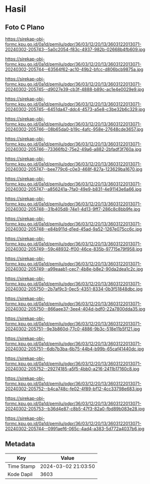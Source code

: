 # Hasil

## Foto C Plano

https://sirekap-obj-formc.kpu.go.id/0a1d/pemilu/pdpr/36/03/12/20/13/3603122013071-20240302-205743--5a0c2054-f83c-4937-982b-02668b4fb609.jpg

https://sirekap-obj-formc.kpu.go.id/0a1d/pemilu/pdpr/36/03/12/20/13/3603122013071-20240302-205744--63564f62-ac10-49b2-bfcc-d806bcb9875a.jpg

https://sirekap-obj-formc.kpu.go.id/0a1d/pemilu/pdpr/36/03/12/20/13/3603122013071-20240302-205745--d9027e39-cb3f-4888-b89c-ac1e4e0029e9.jpg

https://sirekap-obj-formc.kpu.go.id/0a1d/pemilu/pdpr/36/03/12/20/13/3603122013071-20240302-205745--6451da47-ddc4-4573-a5e8-c3be32b6c329.jpg

https://sirekap-obj-formc.kpu.go.id/0a1d/pemilu/pdpr/36/03/12/20/13/3603122013071-20240302-205746--08b65da0-b19c-4afc-958e-27648cde3657.jpg

https://sirekap-obj-formc.kpu.go.id/0a1d/pemilu/pdpr/36/03/12/20/13/3603122013071-20240302-205746--73366fb2-75e2-49a6-a882-2bfadf3f760a.jpg

https://sirekap-obj-formc.kpu.go.id/0a1d/pemilu/pdpr/36/03/12/20/13/3603122013071-20240302-205747--bee779c6-c0e3-468f-827a-123629ba1670.jpg

https://sirekap-obj-formc.kpu.go.id/0a1d/pemilu/pdpr/36/03/12/20/13/3603122013071-20240302-205747--a856241a-7fa0-49e9-b831-4e91143e6a66.jpg

https://sirekap-obj-formc.kpu.go.id/0a1d/pemilu/pdpr/36/03/12/20/13/3603122013071-20240302-205748--31b405d8-74e1-4d13-9ff7-286c8c8bb9fe.jpg

https://sirekap-obj-formc.kpu.go.id/0a1d/pemilu/pdpr/36/03/12/20/13/3603122013071-20240302-205748--e84b911d-d1ed-45ad-9a52-1267e075cc6c.jpg

https://sirekap-obj-formc.kpu.go.id/0a1d/pemilu/pdpr/36/03/12/20/13/3603122013071-20240302-205749--59c48932-ff00-46ce-835b-97715e79f958.jpg

https://sirekap-obj-formc.kpu.go.id/0a1d/pemilu/pdpr/36/03/12/20/13/3603122013071-20240302-205749--a99eaab1-cec7-4b8e-b8e2-90da2dea1c2c.jpg

https://sirekap-obj-formc.kpu.go.id/0a1d/pemilu/pdpr/36/03/12/20/13/3603122013071-20240302-205750--2b7af9c3-0ec5-4351-8334-0b3f51848dbc.jpg

https://sirekap-obj-formc.kpu.go.id/0a1d/pemilu/pdpr/36/03/12/20/13/3603122013071-20240302-205750--866aee37-3ee4-404d-bdf0-22a7800dda35.jpg

https://sirekap-obj-formc.kpu.go.id/0a1d/pemilu/pdpr/36/03/12/20/13/3603122013071-20240302-205751--9e3b860d-77c0-4886-9b3c-518e11b5f121.jpg

https://sirekap-obj-formc.kpu.go.id/0a1d/pemilu/pdpr/36/03/12/20/13/3603122013071-20240302-205751--6db7b3ba-6b75-44b4-b99b-65caf41440dc.jpg

https://sirekap-obj-formc.kpu.go.id/0a1d/pemilu/pdpr/36/03/12/20/13/3603122013071-20240302-205752--29274185-a5f5-4bb0-a216-2411b17160c8.jpg

https://sirekap-obj-formc.kpu.go.id/0a1d/pemilu/pdpr/36/03/12/20/13/3603122013071-20240302-205752--b4ca748c-fe02-4f89-bf12-4cc33798e683.jpg

https://sirekap-obj-formc.kpu.go.id/0a1d/pemilu/pdpr/36/03/12/20/13/3603122013071-20240302-205753--b36d4e87-c8b5-47f3-82a0-fbd89b083e28.jpg

https://sirekap-obj-formc.kpu.go.id/0a1d/pemilu/pdpr/36/03/12/20/13/3603122013071-20240302-205744--0991aef6-065c-4ad4-a383-5d772a4037b6.jpg


## Metadata

| Key        | Value               |
| ---------- | ------------------- |
| Time Stamp | 2024-03-02 21:03:50 |
| Kode Dapil | 3603                |




